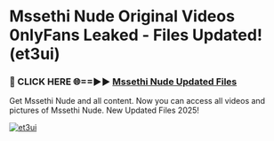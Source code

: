 # Mssethi Nude Original Videos 0nlyFans Leaked - Files Updated! (et3ui)

<h3>🔴 CLICK HERE 🌐==►► <a href="https://tinyurl.com/yrmya6cz" rel="nofollow">Mssethi Nude Updated Files</a></h3>

Get Mssethi Nude and all content. Now you can access all videos and pictures of Mssethi Nude. New Updated Files 2025!

[![et3ui](https://i.imgur.com/FMdXYCs.gif)](https://tinyurl.com/yrmya6cz)
